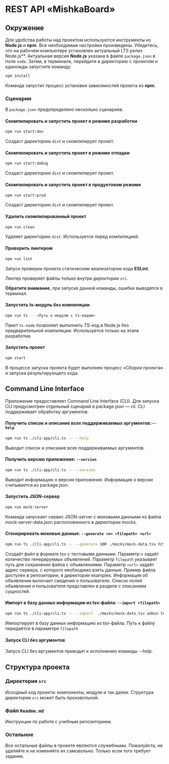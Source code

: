 # REST API «MishkaBoard»

## Окружение

Для удобства работы над проектом используются инструменты из **Node.js** и **npm**. Все необходимые настройки произведены. Убедитесь, что на рабочем компьютере установлен актуальный LTS релиз Node.js**. Актуальная версия **Node.js** указана в файле `package.json` в поле `node`. Затем, в терминале, перейдите в директорию с проектом и _единожды_ запустите команду:

```bash
npm install
```

Команда запустит процесс установки зависимостей проекта из **npm**.

### Сценарии

В `package.json` предопределено несколько сценариев.

#### Скомпилировать и запустить проект в режиме разработки

```bash
npm run start:dev
```

Создаст директорию `dist` и скомпилирует проект.
#### Скомпилировать и запустить проект в режиме отладки

```bash
npm run start:debug
```

Создаст директорию `dist` и скомпилирует проект.

#### Скомпилировать и запустить проект в продуктовом режиме

```bash
npm run start:prod
```

Создаст директорию `dist` и скомпилирует проект.


#### Удалить скомпилированный проект


```bash
npm run clean
```

Удаляет директорию `dist`. Используется перед компиляцией.

#### Проверить линтером

```bash
npm run lint
```

Запуск проверки проекта статическим анализатором кода **ESLint**.

Линтер проверяет файлы только внутри директории `src`.

**Обратите внимание**, при запуске данной команды, ошибки выводятся в терминал.

#### Запустить ts-модуль без компиляции

```bash
npm run ts -- <Путь к модулю с ts-кодом>
```

Пакет `ts-node` позволяет выполнить TS-код в Node.js без предварительной компиляции. Используется только на этапе разработки.

#### Запустить проект

```bash
npm start
```

В процессе запуска проекта будет выполнен процесс «Сборки проекта» и запуска результирующего кода.

## Command Line Interface

Приложение предоставляет Command Line Interface (CLI). Для запуска CLI предусмотрен отдельный сценарий в package.json — cli.
CLI поддерживает обработку аргументов:

#### Получить список и описание всех поддерживаемых аргументов:`--help`

```bash
npm run ts ./cli-app/cli.ts -- --help
```

Выводит список и описание всех поддерживаемых аргументов.

#### Получить версию приложения: `--version`

```bash
npm run ts ./cli-app/cli.ts -- --version
```

Выводит информацию о версии приложения. Информация о версии считывается из package.json.
#### Запустить JSON-сервер

```bash
npm run mock:server
```

Команда запускает сервис JSON-server с моковыми данными 
из файла mock-server-data.json расположенного в директории mocks.

#### Сгенерировать моковые данные: `--generate <n> <filepath> <url>`

```bash
npm run ts ./cli-app/cli.ts -- --generate 100 ./mocks/mock-data.tsv http://localhost:3123/api
```

Создаёт файл в формате tsv с тестовыми данными. Параметр `n` задаёт количество генерируемых объявлений. Параметр `filepath` указывает путь для сохранения файла с объявлениями. Параметр `<url>` задаёт адрес сервера, с которого необходимо взять данные. Пример файла доступен в репозитории, в директории examples. Информация об объявлении включает сведения о пользователе. Список полей объявления и пользователя представлен в разделе с описанием сущностей.

#### Импорт в базу данных информации из tsv-файла: `--import <filepath>`

```bash
npm run ts ./cli-app/cli.ts -- --import  ./mocks/mock-data.tsv admin test 127.0.0.1 mishka-board 100
```

Импортирует в базу данных информацию из tsv-файла. Путь к файлу передаётся в параметре `filepath`

#### Запуск CLI без аргументов
Запуск CLI без аргументов приводит к исполнению команды --help.

## Структура проекта

### Директория `src`

Исходный код проекта: компоненты, модули и так далее. Структура директории `src` может быть произвольной.

### Файл `Readme.md`

Инструкции по работе с учебным репозиторием.


### Остальное

Все остальные файлы в проекте являются служебными. Пожалуйста, не удаляйте и не изменяйте их самовольно. Только если того требует задание.
